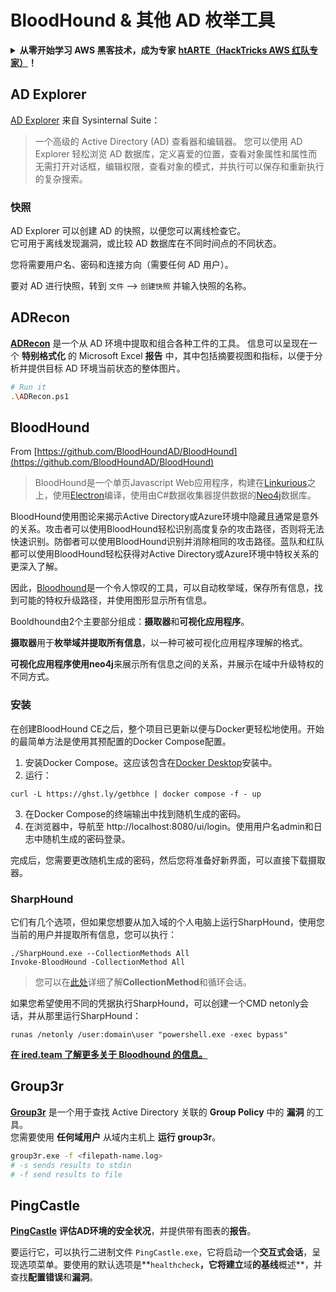 # BloodHound & 其他 AD 枚举工具

<details>

<summary><strong>从零开始学习 AWS 黑客技术，成为专家</strong> <a href="https://training.hacktricks.xyz/courses/arte"><strong>htARTE（HackTricks AWS 红队专家）</strong></a><strong>！</strong></summary>

* 您在 **网络安全公司** 工作吗？ 想要看到您的 **公司在 HackTricks 中被宣传** 吗？ 或者想要访问 **PEASS 的最新版本或下载 HackTricks 的 PDF** 吗？ 请查看 [**订阅计划**](https://github.com/sponsors/carlospolop)!
* 发现 [**PEASS 家族**](https://opensea.io/collection/the-peass-family)，我们的独家 [**NFTs**](https://opensea.io/collection/the-peass-family) 收藏品
* 获取 [**官方 PEASS & HackTricks 商品**](https://peass.creator-spring.com)
* **加入** [**💬**](https://emojipedia.org/speech-balloon/) [**Discord 群组**](https://discord.gg/hRep4RUj7f) 或 [**电报群组**](https://t.me/peass) 或 **关注** 我的 **Twitter** 🐦[**@carlospolopm**](https://twitter.com/hacktricks_live)**。**
* **通过向 [hacktricks 仓库](https://github.com/carlospolop/hacktricks) 和 [hacktricks-cloud 仓库](https://github.com/carlospolop/hacktricks-cloud) 提交 PR 来分享您的黑客技巧**。

</details>

## AD Explorer

[AD Explorer](https://docs.microsoft.com/en-us/sysinternals/downloads/adexplorer) 来自 Sysinternal Suite：

> 一个高级的 Active Directory (AD) 查看器和编辑器。 您可以使用 AD Explorer 轻松浏览 AD 数据库，定义喜爱的位置，查看对象属性和属性而无需打开对话框，编辑权限，查看对象的模式，并执行可以保存和重新执行的复杂搜索。

### 快照

AD Explorer 可以创建 AD 的快照，以便您可以离线检查它。\
它可用于离线发现漏洞，或比较 AD 数据库在不同时间点的不同状态。

您将需要用户名、密码和连接方向（需要任何 AD 用户）。

要对 AD 进行快照，转到 `文件` --> `创建快照` 并输入快照的名称。

## ADRecon

[**ADRecon**](https://github.com/adrecon/ADRecon) 是一个从 AD 环境中提取和组合各种工件的工具。 信息可以呈现在一个 **特别格式化** 的 Microsoft Excel **报告** 中，其中包括摘要视图和指标，以便于分析并提供目标 AD 环境当前状态的整体图片。
```bash
# Run it
.\ADRecon.ps1
```
## BloodHound

From [https://github.com/BloodHoundAD/BloodHound](https://github.com/BloodHoundAD/BloodHound)

> BloodHound是一个单页Javascript Web应用程序，构建在[Linkurious](http://linkurio.us/)之上，使用[Electron](http://electron.atom.io/)编译，使用由C#数据收集器提供数据的[Neo4j](https://neo4j.com/)数据库。

BloodHound使用图论来揭示Active Directory或Azure环境中隐藏且通常是意外的关系。攻击者可以使用BloodHound轻松识别高度复杂的攻击路径，否则将无法快速识别。防御者可以使用BloodHound识别并消除相同的攻击路径。蓝队和红队都可以使用BloodHound轻松获得对Active Directory或Azure环境中特权关系的更深入了解。

因此，[Bloodhound](https://github.com/BloodHoundAD/BloodHound)是一个令人惊叹的工具，可以自动枚举域，保存所有信息，找到可能的特权升级路径，并使用图形显示所有信息。

Booldhound由2个主要部分组成：**摄取器**和**可视化应用程序**。

**摄取器**用于**枚举域并提取所有信息**，以一种可被可视化应用程序理解的格式。

**可视化应用程序使用neo4j**来展示所有信息之间的关系，并展示在域中升级特权的不同方式。

### 安装
在创建BloodHound CE之后，整个项目已更新以便与Docker更轻松地使用。开始的最简单方法是使用其预配置的Docker Compose配置。

1. 安装Docker Compose。这应该包含在[Docker Desktop](https://www.docker.com/products/docker-desktop/)安装中。
2. 运行：
```
curl -L https://ghst.ly/getbhce | docker compose -f - up
```
3. 在Docker Compose的终端输出中找到随机生成的密码。
4. 在浏览器中，导航至 http://localhost:8080/ui/login。使用用户名admin和日志中随机生成的密码登录。

完成后，您需要更改随机生成的密码，然后您将准备好新界面，可以直接下载摄取器。

### SharpHound

它们有几个选项，但如果您想要从加入域的个人电脑上运行SharpHound，使用您当前的用户并提取所有信息，您可以执行：
```
./SharpHound.exe --CollectionMethods All
Invoke-BloodHound -CollectionMethod All
```
> 您可以在[此处](https://support.bloodhoundenterprise.io/hc/en-us/articles/17481375424795-All-SharpHound-Community-Edition-Flags-Explained)详细了解**CollectionMethod**和循环会话。

如果您希望使用不同的凭据执行SharpHound，可以创建一个CMD netonly会话，并从那里运行SharpHound：
```
runas /netonly /user:domain\user "powershell.exe -exec bypass"
```
[**在 ired.team 了解更多关于 Bloodhound 的信息。**](https://ired.team/offensive-security-experiments/active-directory-kerberos-abuse/abusing-active-directory-with-bloodhound-on-kali-linux)


## Group3r

[**Group3r**](https://github.com/Group3r/Group3r) 是一个用于查找 Active Directory 关联的 **Group Policy** 中的 **漏洞** 的工具。\
您需要使用 **任何域用户** 从域内主机上 **运行 group3r**。
```bash
group3r.exe -f <filepath-name.log>
# -s sends results to stdin
# -f send results to file
```
## PingCastle

[**PingCastle**](https://www.pingcastle.com/documentation/) **评估AD环境的安全状况**，并提供带有图表的**报告**。

要运行它，可以执行二进制文件 `PingCastle.exe`，它将启动一个**交互式会话**，呈现选项菜单。要使用的默认选项是**`healthcheck`**，它将建立**域**的基线**概述**，并查找**配置错误**和**漏洞**。&#x20;
